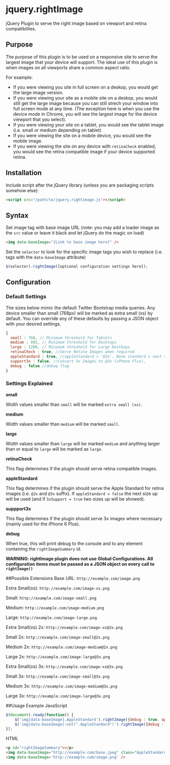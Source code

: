 # jquery.rightImage
jQuery Plugin to serve the right image based on viewport and retina compatibilites.

## Purpose
The purpose of this plugin is to be used on a responsive site to serve the largest image that your device will support. The ideal use of this plugin is when images on all viewports share a common aspect ratio.

For example:
- If you were viewing you site in full screen on a deskop, you would get the large image version.
- If you were viewing your site as a mobile site on a deskop, you would still get the large image because you can still strech your window into full screen mode at any time. (The exception here is when you use the device mode in Chrome, you will see the largest image for the device viewport that you select).
- If you were viewing your site on a tablet, you would see the tablet image (i.e. small or medium depending on tablet)
- If you were viewing the site on a mobile device, you would see the mobile image.
- If you were viewing the site on any device with `retinaCheck` enabled, you would see the retina compatible image if your device supported retina.

## Installation
Include script after the jQuery library (unless you are packaging scripts somehow else):
```html
<script src="/path/to/jquery.rightimage.js"></script>
```

## Syntax
Set image tag with base image URL (note: you may add a loader image as the `src` value or leave it black and let jQuery do the magic on load)
```html
<img data-baseImage="[Link to base image here]" />
```

Set the `selector` to look for the specific image tags you wish to replace (i.e. tags with the `data-baseImage` attribute)
```javascript
$(selector).rightImage([optional configuration settings here]);
```

## Configuration

### Default Settings

The sizes below mimic the default Twitter Bootstrap media queries. Any device smaller than small (768px) will be marked as extra small (xs) by default. You can override any of these defaults by passing a JSON object with your desired settings.

```javascript
{
  small : 768, // Minimum threshold for Tablets
  medium : 992, // Minimum threshold for Desktops
  large : 1200, // Minimum threshold for Large Destkops
  retinaCheck : true, //Serve Retina Images when required
  appleStandard : true, //appleStandard = '@2x'. None standard = next size up
  support3x : false, //Convert 3x Images to @3x (iPhone Plus),
  debug : false //debug flag
}
```

### Settings Explained

**small**

Width values smaller than `small` will be marked `extra small (xs)`.

**medium**

Width values smaller than `medium` will be marked `small`.

**large**

Width values smaller than `large` will be marked `medium` and anything larger than or equal to `large` will be marked as `large`.

**retinaCheck**

This flag determines if the plugin should serve retina compatible images.

**appleStandard**

This flag determines if the plugin should serve the Apple Standard for retina images (i.e. `@2x` and `@3x` suffix). If `appleStandard = false` the next size up will be used (and if `3xSupport = true` two sizes up will be showed).

**suppport3x**

This flag determines if the plugin should serve 3x images where necessary (mainly used for the iPhone 6 Plus).

**debug**

When true, this will print debug to the console and to any element containing the `rightImageSummary` id.


**WARNING: rightImage plugin does not use Global Configurations. All configuration items must be passed as a JSON object on every call to `rightImage()`**

##Possible Extensions
Base URL: `http://example.com/image.png`

Extra Small(xs): `http://example.com/image-xs.png`

Small: `http://example.com/image-small.png`

Medium: `http://example.com/image-medium.png`

Large: `http://example.com/image-large.png`

Extra Small(xs) 2x: `http://example.com/image-xs@2x.png`

Small 2x: `http://example.com/image-small@2x.png`

Medium 2x: `http://example.com/image-medium@2x.png`

Large 2x: `http://example.com/image-large@3x.png`

Extra Small(xs) 3x: `http://example.com/image-xs@3x.png`

Small 3x: `http://example.com/image-small@3x.png`

Medium 3x: `http://example.com/image-medium@3x.png`

Large 3x: `http://example.com/image-large@3x.png`

##Usage Example
JavaScript
```javascript
$(document).ready(function() {
    $('img[data-baseImage].AppleStandard').rightImage({debug : true, appleStandard : true});
    $('img[data-baseImage]:not(".AppleStandard")').rightImage({debug : true, support3x : true, appleStandard : false});
});
```
HTML
```html
<p id="rightImageSummary"></p>
<img data-baseImage="http://example.com/base.jpeg" class="AppleStandard" />
<img data-baseImage='http://example.com/image.png' />
```
